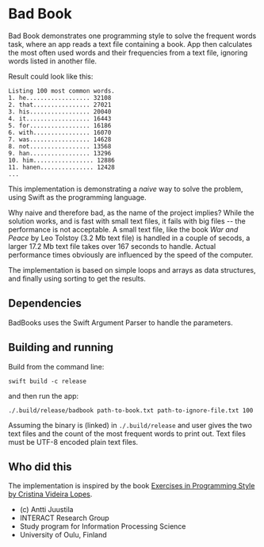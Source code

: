 # Bad Book

Bad Book demonstrates one programming style to solve the frequent words task, where
an app reads a text file containing a book. App then calculates the most often used words and their 
frequencies from a text file, ignoring words listed in another file. 

Result could look like this:

```console
Listing 100 most common words.
1. he.................. 32108
2. that................ 27021
3. his................. 20040
4. it.................. 16443
5. for................. 16186
6. with................ 16070
7. was................. 14628
8. not................. 13568
9. han................. 13296
10. him................. 12886
11. hanen............... 12428
...
```

This implementation is demonstrating a *naive* way to solve the problem, using Swift as the programming language. 

Why naive and therefore bad, as the name of the project implies? While the solution works, and is fast with small text files, it fails with big files -- the performance is not acceptable. A small text file, like the book *War and Peace* by Leo Tolstoy (3.2 Mb text file) is handled in a couple of secods, a larger 17.2 Mb text file takes over 167 seconds to handle. Actual performance times obviously are influenced by the speed of the computer.

The implementation is based on simple loops and arrays as data structures, and finally using sorting to get the results.

## Dependencies

BadBooks uses the Swift Argument Parser to handle the parameters.


## Building and running

Build from the command line:

```console
swift build -c release
```

and then run the app:

```console
./.build/release/badbook path-to-book.txt path-to-ignore-file.txt 100 
```

Assuming the binary is (linked) in `./.build/release` and user gives the two text files
and the count of the most frequent words to print out. Text files must be UTF-8 encoded plain text files.


## Who did this

The implementation is inspired by the book [Exercises in Programming Style by Cristina Videira Lopes](https://www.routledge.com/Exercises-in-Programming-Style/Lopes/p/book/9780367350208).


* (c) Antti Juustila
* INTERACT Research Group
* Study program for Information Processing Science
* University of Oulu, Finland
